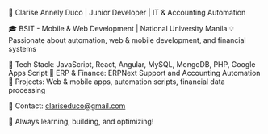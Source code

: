 👋 Clarise Annely Duco | Junior Developer | IT & Accounting Automation

🎓 BSIT - Mobile & Web Development | National University Manila </b>
💡 Passionate about automation, web & mobile development, and financial systems  </b>

🔹 Tech Stack: JavaScript, React, Angular, MySQL, MongoDB, PHP, Google Apps Script  </b>
🔹 ERP & Finance: ERPNext Support and Accounting Automation  </b>
🔹 Projects: Web & mobile apps, automation scripts, financial data processing  </b>

📩 Contact: clariseduco@gmail.com  </b>

🚀 Always learning, building, and optimizing! </b>
